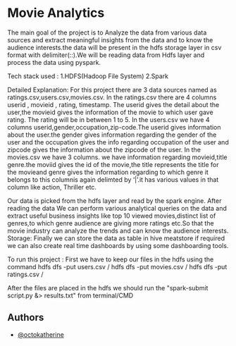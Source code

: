 
# Movie Analytics

The main goal of the project is to Analyze the data from various data sources and extract meaningful insights from the data and to know the audience interests.the data will be present in the hdfs storage layer in csv format with delimiter(::).We will be reading data from Hdfs layer and process the data using pyspark.

Tech stack used : 
1.HDFS(Hadoop File System) 
2.Spark

Detailed Explanation: For this project there are 3 data sources named as ratings.csv,users.csv,movies.csv. In the ratings.csv there are 4 columns userid , movieid , rating, timestamp. The userid gives the detail about the user,the movieid gives the information of the movie to which user gave rating. The rating will be in between 1 to 5. In the users.csv we have 4 columns userid,gender,occupation,zip-code.The userid gives information about the user.the gender gives information regarding the gender of the user and the occupation gives the info regarding occupation of the user and zipcode gives the information about the zipcode of the user. In the movies.csv we have 3 columns. we have information regarding movieid,title genre.the moviid gives the id of the movie,the title represents the title for the movieand genre gives the information regarding to which genre it belongs to this columnis again delimted by ‘|’.it has various values in that column like action, Thriller etc.

Our data is picked from the hdfs layer and read by the spark engine. After reading the data We can perform various analytical queries on the data and extract useful business insights like top 10 viewed movies,distinct list of genres,to which genre audience are giving more ratings etc.So that the movie industry can analyze the trends and can know the audience interests. Storage: Finally we can store the data as table in hive meatstore if required we can also create real time dashboards by using some dashboarding tools.

To run this project : First we have to keep our files in the hdfs using the command hdfs dfs -put users.csv / hdfs dfs -put movies.csv / hdfs dfs -put ratings.csv /

After the files are placed in the hdfs we should run the "spark-submit script.py &> results.txt" from terminal/CMD


## Authors

- [@octokatherine](https://www.github.com/octokatherine)


